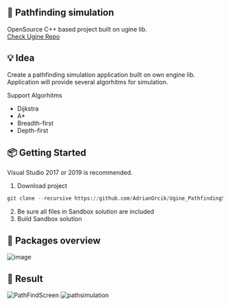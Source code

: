 :pencil: Pathfinding simulation 
---------
OpenSource C++ based project built on ugine lib. <br> 
[Check Ugine Repo](https://github.com/AdrianOrcik/ugine)

:bulb: Idea
---------
Create a pathfinding simulation application built on own engine lib. <br>
Application will provide several algorhitms for simulation.

Support Algorhitms
* Dijkstra 
* A*
* Breadth-first
* Depth-first

:package: Getting Started
---------
Visual Studio 2017 or 2019 is recommended. <br>
1. Download project
```python
git clone --recursive https://github.com/AdrianOrcik/Ugine_PathfindingSimulation
```
2. Be sure all files in Sandbox solution are included
3. Build Sandbox solution

:pushpin: Packages overview
---------
![image](https://user-images.githubusercontent.com/14979589/84805517-0e590580-b00d-11ea-831b-9790f4c63515.png)

:tada: Result
---------
![PathFindScreen](https://user-images.githubusercontent.com/14979589/84805557-1fa21200-b00d-11ea-8b42-6a9376c28f39.PNG)
![pathsimulation](https://user-images.githubusercontent.com/14979589/84805578-26308980-b00d-11ea-8691-0b34287b6ad7.gif)
